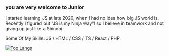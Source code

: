 ### you are very welcome to Junior 

 I started learning JS at late 2020, when I had no Idea how big JS world is.
 Recently I figured out "JS is my Ninja way"! so I believe in teamwork and not giving up just like a Shinobi

Some Of My Skills: JS / HTML / CSS / TS / React / PHP





[![Top Langs](https://github-readme-stats.vercel.app/api/top-langs/?username=fatemeKholousi)](https://github.com/anuraghazra/github-readme-stats)

<!--START_SECTION:waka-->

